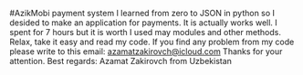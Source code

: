 #AzikMobi payment system
I learned from zero to JSON in python so I desided to make an application for payments. It is actually works well.
I spent for 7 hours but it is worth
I used may modules and other methods.
Relax, take it easy and read my code.
If you find any problem from my code
please write to this email: azamatzakirovch@icloud.com
Thanks for your attention.
Best regards:
            Azamat Zakirovch from Uzbekistan
